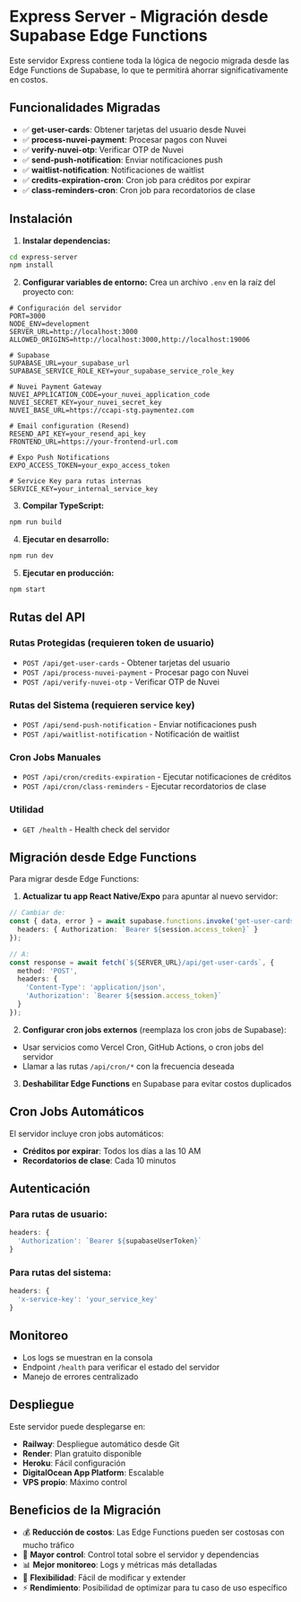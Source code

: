 # Express Server - Migración desde Supabase Edge Functions

Este servidor Express contiene toda la lógica de negocio migrada desde las Edge Functions de Supabase, lo que te permitirá ahorrar significativamente en costos.

## Funcionalidades Migradas

- ✅ **get-user-cards**: Obtener tarjetas del usuario desde Nuvei
- ✅ **process-nuvei-payment**: Procesar pagos con Nuvei
- ✅ **verify-nuvei-otp**: Verificar OTP de Nuvei
- ✅ **send-push-notification**: Enviar notificaciones push
- ✅ **waitlist-notification**: Notificaciones de waitlist
- ✅ **credits-expiration-cron**: Cron job para créditos por expirar
- ✅ **class-reminders-cron**: Cron job para recordatorios de clase

## Instalación

1. **Instalar dependencias:**
```bash
cd express-server
npm install
```

2. **Configurar variables de entorno:**
Crea un archivo `.env` en la raíz del proyecto con:

```env
# Configuración del servidor
PORT=3000
NODE_ENV=development
SERVER_URL=http://localhost:3000
ALLOWED_ORIGINS=http://localhost:3000,http://localhost:19006

# Supabase
SUPABASE_URL=your_supabase_url
SUPABASE_SERVICE_ROLE_KEY=your_supabase_service_role_key

# Nuvei Payment Gateway
NUVEI_APPLICATION_CODE=your_nuvei_application_code
NUVEI_SECRET_KEY=your_nuvei_secret_key
NUVEI_BASE_URL=https://ccapi-stg.paymentez.com

# Email configuration (Resend)
RESEND_API_KEY=your_resend_api_key
FRONTEND_URL=https://your-frontend-url.com

# Expo Push Notifications
EXPO_ACCESS_TOKEN=your_expo_access_token

# Service Key para rutas internas
SERVICE_KEY=your_internal_service_key
```

3. **Compilar TypeScript:**
```bash
npm run build
```

4. **Ejecutar en desarrollo:**
```bash
npm run dev
```

5. **Ejecutar en producción:**
```bash
npm start
```

## Rutas del API

### Rutas Protegidas (requieren token de usuario)
- `POST /api/get-user-cards` - Obtener tarjetas del usuario
- `POST /api/process-nuvei-payment` - Procesar pago con Nuvei
- `POST /api/verify-nuvei-otp` - Verificar OTP de Nuvei

### Rutas del Sistema (requieren service key)
- `POST /api/send-push-notification` - Enviar notificaciones push
- `POST /api/waitlist-notification` - Notificación de waitlist

### Cron Jobs Manuales
- `POST /api/cron/credits-expiration` - Ejecutar notificaciones de créditos
- `POST /api/cron/class-reminders` - Ejecutar recordatorios de clase

### Utilidad
- `GET /health` - Health check del servidor

## Migración desde Edge Functions

Para migrar desde Edge Functions:

1. **Actualizar tu app React Native/Expo** para apuntar al nuevo servidor:
```typescript
// Cambiar de:
const { data, error } = await supabase.functions.invoke('get-user-cards', {
  headers: { Authorization: `Bearer ${session.access_token}` }
});

// A:
const response = await fetch(`${SERVER_URL}/api/get-user-cards`, {
  method: 'POST',
  headers: {
    'Content-Type': 'application/json',
    'Authorization': `Bearer ${session.access_token}`
  }
});
```

2. **Configurar cron jobs externos** (reemplaza los cron jobs de Supabase):
- Usar servicios como Vercel Cron, GitHub Actions, o cron jobs del servidor
- Llamar a las rutas `/api/cron/*` con la frecuencia deseada

3. **Deshabilitar Edge Functions** en Supabase para evitar costos duplicados

## Cron Jobs Automáticos

El servidor incluye cron jobs automáticos:
- **Créditos por expirar**: Todos los días a las 10 AM
- **Recordatorios de clase**: Cada 10 minutos

## Autenticación

### Para rutas de usuario:
```typescript
headers: {
  'Authorization': `Bearer ${supabaseUserToken}`
}
```

### Para rutas del sistema:
```typescript
headers: {
  'x-service-key': 'your_service_key'
}
```

## Monitoreo

- Los logs se muestran en la consola
- Endpoint `/health` para verificar el estado del servidor
- Manejo de errores centralizado

## Despliegue

Este servidor puede desplegarse en:
- **Railway**: Despliegue automático desde Git
- **Render**: Plan gratuito disponible
- **Heroku**: Fácil configuración
- **DigitalOcean App Platform**: Escalable
- **VPS propio**: Máximo control

## Beneficios de la Migración

- 💰 **Reducción de costos**: Las Edge Functions pueden ser costosas con mucho tráfico
- 🚀 **Mayor control**: Control total sobre el servidor y dependencias
- 📊 **Mejor monitoreo**: Logs y métricas más detalladas
- 🔧 **Flexibilidad**: Fácil de modificar y extender
- ⚡ **Rendimiento**: Posibilidad de optimizar para tu caso de uso específico 